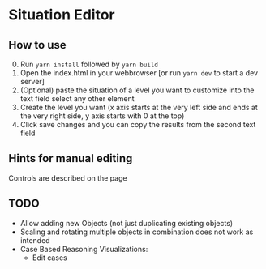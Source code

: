 # Situation Editor

## How to use

0. Run `yarn install` followed by `yarn build`
1. Open the index.html in your webbrowser [or run `yarn dev` to start a dev server]
2. (Optional) paste the situation of a level you want to customize into the text field select any other element
3. Create the level you want (x axis starts at the very left side and ends at the very right side, y axis starts with 0 at the top)
4. Click save changes and you can copy the results from the second text field

## Hints for manual editing

Controls are described on the page

## TODO

- Allow adding new Objects (not just duplicating existing objects)
- Scaling and rotating multiple objects in combination does not work as intended
- Case Based Reasoning Visualizations:
  - Edit cases
